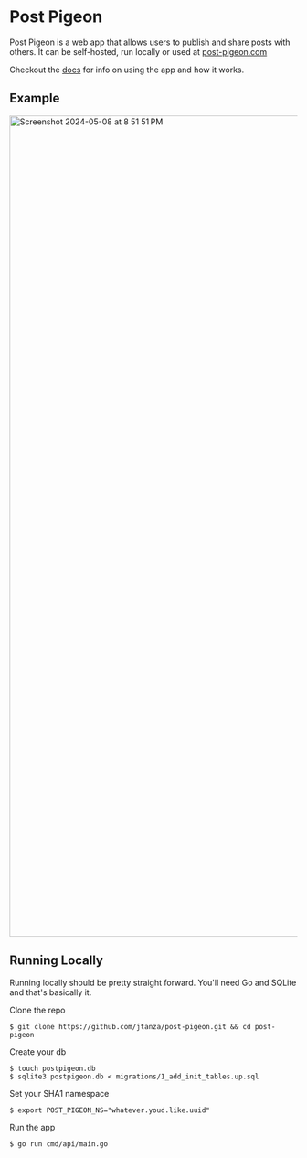# Post Pigeon

Post Pigeon is a web app that allows users to publish and share posts with others. 
It can be self-hosted, run locally or used at [post-pigeon.com](https://post-pigeon.com)

Checkout the [docs](https://post-pigeon.com) for info on using the app and how it works.

## Example

<img width="1436" alt="Screenshot 2024-05-08 at 8 51 51 PM" src="https://github.com/jtanza/post-pigeon/assets/10635096/d7495a7e-fcc5-4a9c-b8e7-5953812f7fff">


## Running Locally

Running locally should be pretty straight forward. You'll need Go and SQLite and that's basically it.

Clone the repo
```shell
$ git clone https://github.com/jtanza/post-pigeon.git && cd post-pigeon
```
Create your db
```shell
$ touch postpigeon.db
$ sqlite3 postpigeon.db < migrations/1_add_init_tables.up.sql
```
Set your SHA1 namespace
```shell
$ export POST_PIGEON_NS="whatever.youd.like.uuid"
```
Run the app
```shell
$ go run cmd/api/main.go
```
